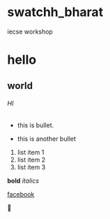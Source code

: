 # swatchh_bharat
iecse workshop
# hello
## world
###### HI

- this is bullet.
* this is another bullet

1. list item 1
2. list item 2
3. list item 3

**bold**
*italics*

[facebook](https://facebook.com) 

:shark:
